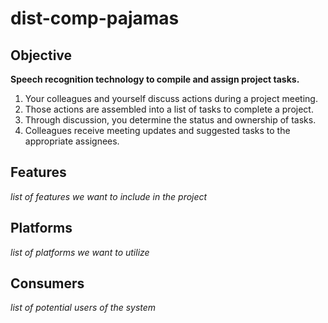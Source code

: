 # dist-comp-pajamas

## Objective
**Speech recognition technology to compile and assign project tasks.**
1. Your colleagues and yourself discuss actions during a project meeting.
2. Those actions are assembled into a list of tasks to complete a project.
3. Through discussion, you determine the status and ownership of tasks.
4. Colleagues receive meeting updates and suggested tasks to the appropriate assignees.


## Features
*list of features we want to include in the project*

## Platforms
*list of platforms we want to utilize*

## Consumers
*list of potential users of the system*
